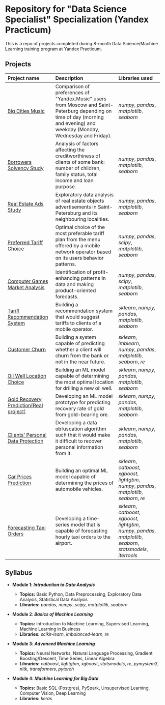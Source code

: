 # Repository for "Data Science Specialist" Specialization (Yandex Practicum)

This is a repo of projects completed during 8-month Data Science/Machine Learning training program at Yandex Practicum. 

## Projects

| Project name | Description | Libraries used | 
| :---------------------- | :---------------------- | :---------------------- |
| [Big Cities Music](big_cities_music) | Comparison of preferences of "Yandex.Music" users from Moscow and Saint-Peterburg depending on time of day (morning and evening) and weekday (Monday, Wednesday and Friday).| *numpy*, *pandas*, *matplotlib*, *seaborn*|
| [Borrowers Solvency Study](solvency_analysis) | Analysis of factors affecting the creditworthiness of clients of some bank: number of children, family status, total income and loan purpose.| *numpy*, *pandas*, *matplotlib*, *seaborn*|
| [Real Estate Ads Study](real_estate_eda) | Exploratory data analysis of real estate objects advertisements in Saint-Petersburg and its neighbouring localities.| *numpy*, *pandas*, *matplotlib*, *seaborn*|
| [Preferred Tariff Choice](optimal_tariff) | Optimal choice of the most preferable tariff plan from the menu offered by a mobile network operator based on its users behavior patterns.| *numpy*, *pandas*, *scipy*, *matplotlib*, *seaborn*|
| [Computer Games Market Analysis](computer_games_analysis) | Identification of profit-enhancing patterns in data and making product-oriented forecasts.| *numpy*, *pandas*, *scipy*, *matplotlib*, *seaborn*|
| [Tariff Recommendation System](recomm_system) | Building a recommendation system that would suggest tariffs to clients of a mobile operator.| *sklearn*, *numpy*, *pandas*, *matplotlib*, *seaborn*|
| [Customer Churn](churn_prediction) | Building a system capable of predicting whether a client will churn from the bank or not in the near future.| *sklearn*, *imblearn*, *numpy*, *pandas*, *matplotlib*, *seaborn*, *re*|
| [Oil Well Location Choice](location_choice) | Building an ML model capable of determining the most optimal location for drilling a new oil well.| *sklearn*, *numpy*, *pandas*, *matplotlib*, *seaborn*|
| [Gold Recovery Prediction[Real project]](gold_recovery) | Developing an ML model prototype for predicting recovery rate of gold from gold-bearing ore.| *sklearn*, *numpy*, *pandas*, *matplotlib*, *seaborn*|
| [Clients' Personal Data Protection](personal_data_protection) | Developing a data obfuscation algorithm such that it would make it difficult to recover personal information from it.| *sklearn*, *numpy*, *pandas*, *matplotlib*, *seaborn*|
| [Car Prices Prediction](autos_grad_boost) | Building an optimal ML model capable of determining the prices of automobile vehicles.| *sklearn*, *catboost*, *xgboost*, *lightgbm*, *numpy*, *pandas*, *matplotlib*, *seaborn*, *re*|
| [Forecasting Taxi Orders](taxi_ts_prediction) | Developing a time-series model that is capable of forecasting hourly taxi orders to the airport.| *sklearn*, *catboost*, *xgboost*, *lightgbm*, *numpy*, *pandas*, *matplotlib*, *seaborn*, *statsmodels*, *itertools*|

## Syllabus

- **Module 1**: ***Introduction to Data Analysis***

  - **Topics:** Basic Python, Data Preprocessing, Exploratory Data Analysis, Statistical Data Analysis
  - **Libraries:** *pandas*, *numpy*, *scipy*, *matplotlib*, *seaborn*

- **Module 2**: ***Basics of Machine Learning***

  - **Topics:** Introduction to Machine Learning, Supervised Learning, Machine Learning in Business
  - **Libraries:** *scikit-learn*, *imbalanced-learn*, *re*

- **Module 3**: ***Advanced Machine Learning***
  - **Topics:** Neural Networks, Natural Language Processing, Gradient Boosting/Descent, Time Series, Linear Algebra
  - **Libraries:** *catboost*, *lightgbm*, *xgboost*, *statsmodels*, *re*, *pymystem3*, *nltk*, *transformers*, *pytorch* 

- **Module 4**: ***Machine Learning for Big Data***
  - **Topics:** Basic SQL (Postgres), PySpark, Unsupervised Learning, Computer Vision, Deep Learning
  -  **Libraries:** *keras*
